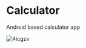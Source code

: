 # Calculator
Android based calculator app








![4icgzv](https://user-images.githubusercontent.com/51445048/95877799-20b43780-0d92-11eb-8f62-89928cea1824.gif)

